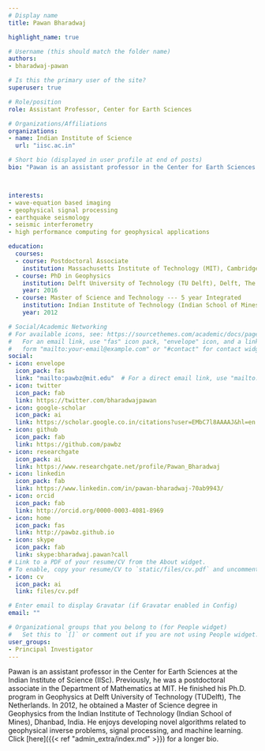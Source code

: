 ```yaml
---
# Display name
title: Pawan Bharadwaj

highlight_name: true

# Username (this should match the folder name)
authors:
- bharadwaj-pawan

# Is this the primary user of the site?
superuser: true

# Role/position
role: Assistant Professor, Center for Earth Sciences

# Organizations/Affiliations
organizations:
- name: Indian Institute of Science
  url: "iisc.ac.in"

# Short bio (displayed in user profile at end of posts)
bio: "Pawan is an assistant professor in the Center for Earth Sciences at the Indian Institute of Science (IISc). He enjoys developing novel algorithms related to geophysical inverse problems, signal processing and machine learning."



interests:
- wave-equation based imaging
- geophysical signal processing
- earthquake seismology 
- seismic interferometry 
- high performance computing for geophysical applications

education:
  courses:
  - course: Postdoctoral Associate
    institution: Massachusetts Institute of Technology (MIT), Cambridge, USA.
  - course: PhD in Geophysics
    institution: Delft University of Technology (TU Delft), Delft, The Netherlands.
    year: 2016
  - course: Master of Science and Technology --- 5 year Integrated
    institution: Indian Institute of Technology (Indian School of Mines), IIT (ISM), Dhanbad, India.
    year: 2012

# Social/Academic Networking
# For available icons, see: https://sourcethemes.com/academic/docs/page-builder/#icons
#   For an email link, use "fas" icon pack, "envelope" icon, and a link in the
#   form "mailto:your-email@example.com" or "#contact" for contact widget.
social:
- icon: envelope
  icon_pack: fas
  link: "mailto:pawbz@mit.edu"  # For a direct email link, use "mailto:test@example.org".
- icon: twitter
  icon_pack: fab
  link: https://twitter.com/bharadwajpawan
- icon: google-scholar
  icon_pack: ai
  link: https://scholar.google.co.in/citations?user=EMbC7l8AAAAJ&hl=en
- icon: github
  icon_pack: fab
  link: https://github.com/pawbz
- icon: researchgate
  icon_pack: ai
  link: https://www.researchgate.net/profile/Pawan_Bharadwaj
- icon: linkedin
  icon_pack: fab
  link: https://www.linkedin.com/in/pawan-bharadwaj-70ab9943/
- icon: orcid
  icon_pack: fab
  link: http://orcid.org/0000-0003-4081-8969
- icon: home
  icon_pack: fas
  link: http://pawbz.github.io
- icon: skype
  icon_pack: fab
  link: skype:bharadwaj.pawan?call
# Link to a PDF of your resume/CV from the About widget.
# To enable, copy your resume/CV to `static/files/cv.pdf` and uncomment the lines below.
- icon: cv
  icon_pack: ai
  link: files/cv.pdf

# Enter email to display Gravatar (if Gravatar enabled in Config)
email: ""

# Organizational groups that you belong to (for People widget)
#   Set this to `[]` or comment out if you are not using People widget.
user_groups:
- Principal Investigator
---
```


Pawan is an assistant professor in the Center for Earth Sciences at the Indian Institute of Science (IISc). Previously, he was a postdoctoral associate
in the Department of Mathematics at MIT. He finished his Ph.D. program in Geophysics at Delft University of Technology (TUDelft), The Netherlands. In 2012, he obtained a Master of Science degree in Geophysics from the Indian Institute of Technology (Indian School of Mines), Dhanbad, India. He enjoys developing novel algorithms related to geophysical inverse problems, signal processing, and machine learning. Click [here]({{< ref "admin_extra/index.md" >}}) for a longer bio.

